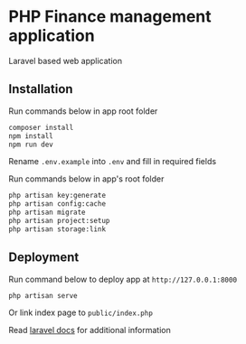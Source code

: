 # PHP Finance management application
Laravel based web application

## Installation

Run commands below in app root folder

```bash
composer install
npm install
npm run dev
```

Rename `.env.example` into `.env` and fill in required fields

Run commands below in app's root folder

```bash
php artisan key:generate
php artisan config:cache
php artisan migrate
php artisan project:setup
php artisan storage:link
```

## Deployment

Run command below to deploy app at `http://127.0.0.1:8000`
```bash
php artisan serve
```
Or link index page to `public/index.php`

Read <a href="https://laravel.com/docs/9.x">laravel docs</a> for additional information
